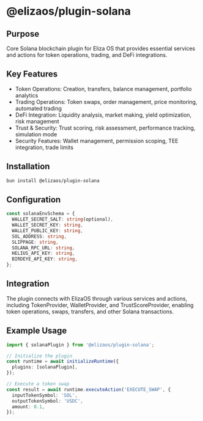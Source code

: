 # @elizaos/plugin-solana

## Purpose

Core Solana blockchain plugin for Eliza OS that provides essential services and actions for token operations, trading, and DeFi integrations.

## Key Features

- Token Operations: Creation, transfers, balance management, portfolio analytics
- Trading Operations: Token swaps, order management, price monitoring, automated trading
- DeFi Integration: Liquidity analysis, market making, yield optimization, risk management
- Trust & Security: Trust scoring, risk assessment, performance tracking, simulation mode
- Security Features: Wallet management, permission scoping, TEE integration, trade limits

## Installation

```bash
bun install @elizaos/plugin-solana
```

## Configuration

```typescript
const solanaEnvSchema = {
  WALLET_SECRET_SALT: string(optional),
  WALLET_SECRET_KEY: string,
  WALLET_PUBLIC_KEY: string,
  SOL_ADDRESS: string,
  SLIPPAGE: string,
  SOLANA_RPC_URL: string,
  HELIUS_API_KEY: string,
  BIRDEYE_API_KEY: string,
};
```

## Integration

The plugin connects with ElizaOS through various services and actions, including TokenProvider, WalletProvider, and TrustScoreProvider, enabling token operations, swaps, transfers, and other Solana transactions.

## Example Usage

```typescript
import { solanaPlugin } from '@elizaos/plugin-solana';

// Initialize the plugin
const runtime = await initializeRuntime({
  plugins: [solanaPlugin],
});

// Execute a token swap
const result = await runtime.executeAction('EXECUTE_SWAP', {
  inputTokenSymbol: 'SOL',
  outputTokenSymbol: 'USDC',
  amount: 0.1,
});
```
